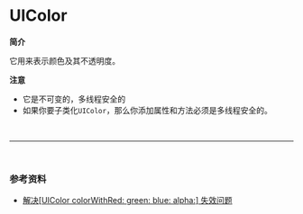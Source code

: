 # UIColor

**简介**

它用来表示颜色及其不透明度。


**注意**

* 它是不可变的，多线程安全的
* 如果你要子类化`UIColor`，那么你添加属性和方法必须是多线程安全的。

<br>

***

<br>

### 参考资料

* [解决[UIColor colorWithRed: green: blue: alpha:] 失效问题](http://blog.csdn.net/chaoyuan899/article/details/27321235)